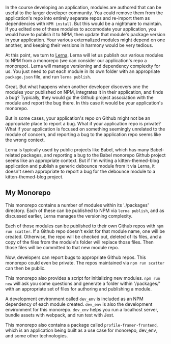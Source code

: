In the course developing an application, modules are authored that can be useful to the larger developer community.  You could remove them from the application's repo into entirely separate repos and re-import them as dependencies with `NPM install`.  But this would be a nightmare to maintain.  If you edited one of these modules to accomodate your application, you would have to publish it to NPM, then update that module's package version in your application.  Your various externalized modules might depend on one another, and keeping their versions in harmony would be very tedious.  

At this point, we turn to [Lerna](https://github.com/lerna/lerna).  Lerna will let us publish our various modules to NPM from a monorepo (we can consider our application's repo a monorepo).  Lerna will manage versioning and dependency complexity for us.  You just need to put each module in its own folder with an appropriate `package.json` file, and run `lerna publish`.

Great.  But what happens when another developer discovers one the modules your published on NPM, integrates it in their application, and finds a bug?  Typically, they would go the Github project association with the module and report the bug there.  In this case it would be your application's monorepo.

But in some cases, your application's repo on Github might not be an appropriate place to report a bug.  What if your application repo is private?  What if your application is focused on something seemingly unrelated to the module of concern, and reporting a bug to the application repo seems like the wrong context.  

Lerna is typically used by public projects like Babel, which has many Babel-related packages, and reporting a bug to the Babel monorepo Github project seems like an appropriate context.  But if I'm writing a kitten-themed-blog application and publish a generic debounce module from it via Lerna, it doesn't seem appropriate to report a bug for the debounce module to a kitten-themed-blog project.



## My Monorepo

This monorepo contains a number of modules within its './packages' directory.  Each of these can be published to NPM via `lerna publish`, and as discussed earlier, Lerna manages the versioning complexity.

Each of those modules can be published to their own Github repos with `npm run scatter`.  If a Github repo doesn't exist for that module name, one will be created.  Otherwise, the repo will be checked out, deleted of its files, and a copy of the files from the module's folder will replace those files.  Then those files will be committed to that new module repo.

Now, developers can report bugs to appropriate Github repos. This monorepo could even be private.  The repos maintained via `npm run scatter` can then be public.

This monorepo also provides a script for initializing new modules.  `npm run new` will ask you some questions and generate a folder within '/packages/' with an appropriate set of files for authoring and publishing a module.

A development environment called `dev_env` is included as an NPM dependency of each module created.  `dev_env` is also the development environment for this monorepo.  `dev_env` helps you run a localhost server, bundle assets with webpack, and run test with Jest.

This monorepo also contains a package called `profile-framer-frontend`, which is an application being built as a use case for monorepo, dev_env, and some other technologies.
